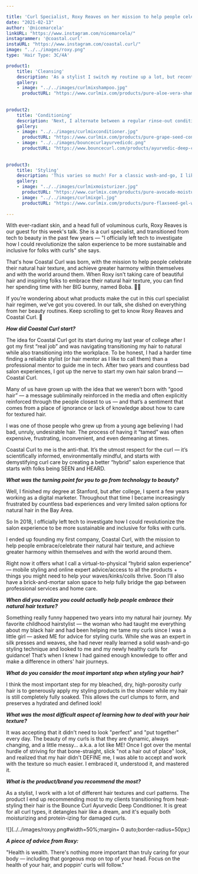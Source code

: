 ```yaml
---

title: 'Curl Specialist, Roxy Reaves on her mission to help people celebrate their natural hair texture.'
date: "2021-02-13"
author: '@nicemarcela' 
linkURL: "https://www.instagram.com/nicemarcela/"
instagrammer: '@coastal.curl'
instaURL: "https://www.instagram.com/coastal.curl/"
image: "../../images/roxy.png"
type: 'Hair Type: 3C/4A'

product1: 
    title: 'Cleansing'
    description: 'As a stylist I switch my routine up a lot, but recently I have settled into some favorite products. Lately, twice a week (Saturday/Wednesday) I have been using the CurlMix Fragrance Free Aloe Vera Shampoo to cleanse my hair. I have added a few drops of my own essential oils (tea tree, peppermint) to customize it to my needs. I apply about a tablespoon dollup and apply it directly to my scalp after soaking my hair in warm water, and the massage it into my roots thoroughly before rinsing.'
    gallery:
    - image: "../../images/curlmixshampoo.jpg"
      productURL: "https://www.curlmix.com/products/pure-aloe-vera-shampoo-fragrance-free?variant=16027949170778"
 
 
product2: 
    title: 'Conditioning'
    description: 'Next, I alternate between a regular rinse-out conditioner (Curlmix Fragrance Free Grapeseed Conditioner) or a deep conditioner (BounceCurl Ayurvedic Deep Conditioner). Again, twice a week after shampooing I will follow up with one of these two conditioners and let it sit in my hair for at least 5-10 minutes while I scrub, shave, or just luxuriate in the bath. During this time I also section my hair and gently detangle with either my fingers or a wide tooth comb, before rinsing the conditioner out.'
    gallery:
    - image: "../../images/curlmixconditioner.jpg"
      productURL: "https://www.curlmix.com/products/pure-grape-seed-conditioner-with-ultra-slip-and-fragrance-free?variant=16028042723418"
    - image: "../../images/bouncecurlayurvedicdc.png"
      productURL: "https://www.bouncecurl.com/products/ayurvedic-deep-conditioner"
      
 
product3: 
    title: 'Styling'
    description: 'This varies so much! For a classic wash-and-go, I like to layer the Curlmix Avocado Moisturizer and Flax Seed Gel. Again, I apply it in the shower after squeezing out a little bit of water, then I section my hair and apply the Avocado Moisturizer first, then layer the Flax Seed Gel over the sections using the prayer hands method. After applying the product, I scrunch the curls a bit, then wrap my hair in an old cotton t-shirt to absorb the excess moisture for a few minutes while I lotion my body and apply my AM skincare. Then, after about 10-15 minutes, I dry my hair until almost fully dry using a diffuser on medium heat/air. Then all it takes is a few scrunches to get it to peak big bouncy hair goals!'
    gallery:
    - image: "../../images/curlmixmoisturizer.jpg"
      productURL: "https://www.curlmix.com/products/pure-avocado-moisturizer-with-organic-jojoba-oil-for-moisturizing-hair-lavender-fragrance?variant=8024777916446"
    - image: "../../images/curlmixgel.jpg"
      productURL: "https://www.curlmix.com/products/pure-flaxseed-gel-with-jojoba-oil-for-moisturizing-hair?variant=6383781019678"
 
---  
```


With ever-radiant skin, and a head full of voluminous curls, Roxy Reaves is our guest for this week's talk. She is a curl specialist, and transitioned from tech to beauty in the past few years — "I officially left tech to investigate how I could revolutionize the salon experience to be more sustainable and inclusive for folks with curls" she says.  

That's how Coastal Curl was born, with the mission to help people celebrate their natural hair texture, and achieve greater harmony within themselves and with the world around them. When Roxy isn't taking care of beautiful hair and inspiring folks to embrace their natural hair texture, you can find her spending time with her BIG bunny, named Boba. 🥰🐰 

If you’re wondering about what products make the cut in this curl specialist hair regimen, we’ve got you covered. In our talk, she dished on everything from her beauty routines. Keep scrolling to get to know Roxy Reaves and Coastal Curl. 🌼  

***How did Coastal Curl start?***  

The idea for Coastal Curl got its start during my last year of college after I got my first “real job” and was navigating transitioning my hair to natural while also transitioning into the workplace. To be honest, I had a harder time finding a reliable stylist (or hair mentor as I like to call them) than a professional mentor to guide me in tech. After two years and countless bad salon experiences, I got up the nerve to start my own hair salon brand — Coastal Curl. 

Many of us have grown up with the idea that we weren’t born with “good hair” — a message subliminally reinforced in the media and often explicitly reinforced through the people closest to us — and that’s a sentiment that comes from a place of ignorance or lack of knowledge about how to care for textured hair. 

I was one of those people who grew up from a young age believing I had bad, unruly, undesirable hair. The process of having it “tamed” was often expensive, frustrating, inconvenient, and even demeaning at times. 

Coastal Curl to me is the anti-that. It’s the utmost respect for the curl — it’s scientifically informed, environmentally mindful, and starts with demystifying curl care by creating a better “hybrid” salon experience that starts with folks being SEEN and HEARD. 


***What was the turning point for you to go from technology to beauty?***  

Well, I finished my degree at Stanford, but after college, I spent a few years working as a digital marketer. Throughout that time I became increasingly frustrated by countless bad experiences and very limited salon options for natural hair in the Bay Area.

So In 2018, I officially left tech to investigate how I could revolutionize the salon experience to be more sustainable and inclusive for folks with curls. 

I ended up founding my first company, Coastal Curl, with the mission to help people embrace/celebrate their natural hair texture, and achieve greater harmony within themselves and with the world around them.

Right now it offers what I call a virtual-to-physical “hybrid salon experience” — mobile styling and online expert advice/access to all the products + things you might need to help your waves/kinks/coils thrive. Soon I’ll also have a brick-and-mortar salon space to help fully bridge the gap between professional services and home care. 

***When did you realize you could actually help people embrace their natural hair texture?***  

Something really funny happened two years into my natural hair journey. My favorite childhood hairstylist — the woman who had taught me everything about my black hair and had been helping me tame my curls since I was a little girl — asked ME for advice for styling curls. While she was an expert in silk presses and weaves, she had never really learned a solid wash-and-go styling technique and looked to me and my newly healthy curls for guidance! That’s when I knew I had gained enough knowledge to offer and make a difference in others' hair journeys. 

***What do you consider the most important step when styling your hair?***  

I think the most important step for my bleached, dry, high-porosity curly hair is to generously apply my styling products in the shower while my hair is still completely fully soaked. This allows the curl clumps to form, and preserves a hydrated and defined look!   

***What was the most difficult aspect of learning how to deal with your hair texture?***  

It was accepting that it didn't need to look "perfect" and "put together" every day. The beauty of my curls is that they are dynamic, always changing, and a little messy... a.k.a. a lot like ME! Once I got over the mental hurdle of striving for that bone-straight, slick "not a hair out of place" look, and realized that my hair didn't DEFINE me, I was able to accept and work with the texture so much easier. I embraced it, understood it, and mastered it. 

***What is the product/brand you recommend the most?***  

As a stylist, I work with a lot of different hair textures and curl patterns. The product I end up recommending most to my clients transitioning from heat-styling their hair is the Bounce Curl Ayurvedic Deep Conditioner. It is great for all curl types, it detangles hair like a dream, and it's equally both moisturizing and protein-izing for damaged curls.  

![](../../images/roxyy.png#width=50%;margin= 0 auto;border-radius=50px;)
 

***A piece of advice from Roxy:***  

"Health is wealth. There's nothing more important than truly caring for your body — including that gorgeous mop on top of your head. Focus on the health of your hair, and poppin' curls will follow." 



 

